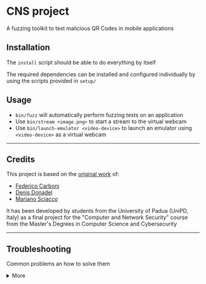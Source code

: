 # CNS project

A fuzzing toolkit to test malicious QR Codes in mobile applications

## Installation

The `install` script should be able to do everything by itself

The required dependencies can be installed and configured individually by using the scripts provided in `setup/`

## Usage

- `bin/fuzz` will automatically perform fuzzing tests on an application
- Use `bin/stream <image.png>` to start a stream to the virtual webcam
- Use `bin/launch-emulator <video-device>` to launch an emulator using `<video-device>` as a virtual webcam

---

## Credits

This project is based on the [original work](https://github.com/spritz-group/QRFuzz) of:
- [Federico Carboni](https://github.com/Kero2375)
- [Denis Donadel](https://github.com/donadelden)
- [Mariano Sciacco](https://github.com/Maxelweb)

It has been developed by students from the University of Padua (UniPD, Italy) as a final project for the "Computer and Network Security" course from the Master's Degrees in Computer Science and Cybersecurity

---

## Troubleshooting

Common problems an how to solve them

<details>
<summary>More</summary>

### Environment

For the environment variables (`ANDROID_HOME`, `NVM_DIR`) you might need to play around a little with your system configuration

Be sure that your `~/.bashrc` gets called by scripts, i.e. there is nothing preventing it to be sourced by non-interactive shells. \
It would appear something like this:
```bash
[[ $- = *i* ]] || return
```

Also, when editing `~/.bash_profile` you will need to log out from your current session for the modifications to take effect (unless you are sourcing `~/.bash_profile` in your `~/.bashrc`). \
Additionally, mind that having a `~/.profile` could prevent `~/.bash_profile` to be sourced in some systems

### Emulator

If you want to perform a full reboot of the emulator you can launch it with

```bash
bin/launch-emulator <video-device> -no-snapshot-load
```

If you want to wipe out every trace of the emulator you can reinstall it with

```bash
rm -rf ~/.android/avd/qrfuzz*
setup/android-sdk
```

</details>
